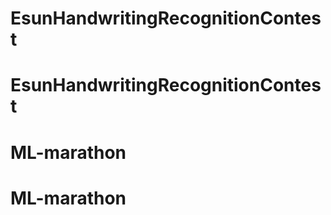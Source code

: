 # EsunHandwritingRecognitionContest
# EsunHandwritingRecognitionContest
# ML-marathon
# ML-marathon
